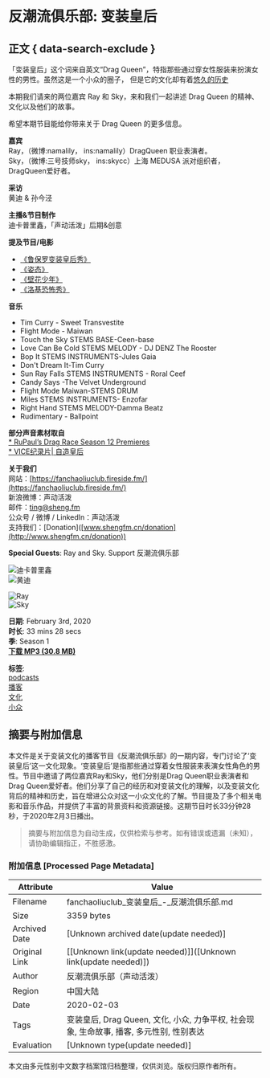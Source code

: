 # 反潮流俱乐部: 变装皇后

## 正文 { data-search-exclude }


「变装皇后」这个词来自英文“Drag Queen”，特指那些通过穿女性服装来扮演女性的男性。虽然这是一个小众的圈子， 但是它的文化却有着[悠久的历史](https://en.wikipedia.org/wiki/Drag_queen#History_of_drag)

本期我们请来的两位嘉宾 Ray 和 Sky，来和我们一起讲述 Drag Queen 的精神、文化以及他们的故事。

希望本期节目能给你带来关于 Drag Queen 的更多信息。

**嘉宾**  
Ray，（微博:namalily， ins:namalily）DragQueen 职业表演者。  
Sky，（微博:三号技师sky， ins:skycc）上海 MEDUSA 派对组织者，DragQueen爱好者。

**采访**  
黄迪 & 孙今泾

**主播&节目制作**  
迪卡普里鑫，「声动活泼」后期&创意

**提及节目/电影**

- [《鲁保罗变装皇后秀》](https://movie.douban.com/subject/30447615/)
- [《姿态》](https://movie.douban.com/subject/26997983/)
- [《壁花少年》](https://movie.douban.com/subject/4847665/)
- [《洛基恐怖秀》](https://movie.douban.com/subject/1292050/)

**音乐**

- Tim Curry - Sweet Transvestite
- Flight Mode - Maiwan
- Touch the Sky STEMS BASE-Ceen-base
- Love Can Be Cold STEMS MELODY - DJ DENZ The Rooster
- Bop It STEMS INSTRUMENTS-Jules Gaia
- Don't Dream It-Tim Curry
- Sun Ray Falls STEMS INSTRUMENTS - Roral Ceef
- Candy Says -The Velvet Underground
- Flight Mode Maiwan-STEMS DRUM
- Miles STEMS INSTRUMENTS- Enzofar
- Right Hand STEMS MELODY-Damma Beatz
- Rudimentary - Ballpoint

**部分声音素材取自**  
[* RuPaul’s Drag Race Season 12 Premieres](https://www.youtube.com/watch?v=XuVJPcw6R1c)  
[* VICE纪录片| 自造皇后](https://www.bilibili.com/bangumi/play/ep234644)

**关于我们**  
网站：[https://fanchaoliuclub.fireside.fm/](https://fanchaoliuclub.fireside.fm/)  
新浪微博：声动活泼  
邮件：[ting@sheng.fm](mailto:ting@sheng.fm)  
公众号 / 微博 / LinkedIn：声动活泼  
支持我们：\[Donation\]([www.shengfm.cn/donation](http://www.shengfm.cn/donation))  

**Special Guests**: Ray and Sky. Support 反潮流俱乐部

![迪卡普里鑫](https://media24.fireside.fm/file/fireside-images-2024/podcasts/images/3/3b8349c0-ce14-4e22-b760-c0d04a7a111a/hosts/5/50268a33-6e3b-4bbb-a3e8-b02f60f3d4dd/avatar_small.jpg?v=0)  
![黄迪](https://media24.fireside.fm/file/fireside-images-2024/podcasts/images/3/3b8349c0-ce14-4e22-b760-c0d04a7a111a/hosts/e/e857dbf5-310a-43e0-b446-7521dcb46319/avatar_small.jpg?v=0)  

![Ray](https://media24.fireside.fm/file/fireside-images-2024/podcasts/images/3/3b8349c0-ce14-4e22-b760-c0d04a7a111a/guests/2/2cf16a36-cca9-4cca-984c-143f480b6841/avatar_small.jpg?v=1)  
![Sky](https://media24.fireside.fm/file/fireside-images-2024/podcasts/images/3/3b8349c0-ce14-4e22-b760-c0d04a7a111a/guests/e/e7061092-ea28-4907-a274-329cafb9e475/avatar_small.jpg?v=0)  

**日期**: February 3rd, 2020  
**时长**: 33 mins 28 secs  
**季**: Season 1  
**[下载 MP3 (30.8 MB)](https://chtbl.com/track/FBG437/aphid.fireside.fm/d/1437767933/3b8349c0-ce14-4e22-b760-c0d04a7a111a/e90b0508-0861-4551-8ea0-5315c0f2a221.mp3)**  

**标签**:  
[podcasts](/tags/podcasts)  
[播客](/tags/%E6%92%AD%E5%AE%A2)  
[文化](/tags/%E6%96%87%E5%8C%96)  
[小众](/tags/%E5%B0%8F%E4%BC%97)  
<!-- tcd_original_link https://fanchaoliuclub.fireside.fm/dragqueen -->


## 摘要与附加信息

<!-- tcd_abstract -->
本文件是关于变装文化的播客节目《反潮流俱乐部》的一期内容，专门讨论了‘变装皇后’这一文化现象。‘变装皇后’是指那些通过穿着女性服装来表演女性角色的男性。节目中邀请了两位嘉宾Ray和Sky，他们分别是Drag Queen职业表演者和Drag Queen爱好者。他们分享了自己的经历和对变装文化的理解，以及变装文化背后的精神和历史，旨在增进公众对这一小众文化的了解。节目提及了多个相关电影和音乐作品，并提供了丰富的背景资料和资源链接。这期节目时长33分钟28秒，于2020年2月3日播出。
<!-- tcd_abstract_end -->

> 摘要与附加信息为自动生成，仅供检索与参考。如有错误或遗漏（未知），请协助编辑指正，不胜感激。

### 附加信息 [Processed Page Metadata]

| Attribute       | Value                                  |
|-----------------|----------------------------------------|
| Filename        | fanchaoliuclub_变装皇后_-_反潮流俱乐部.md                             |
| Size            | 3359 bytes                           |
| Archived Date   | [Unknown archived date(update needed)]                             |
| Original Link   | [[Unknown link(update needed)]]([Unknown link(update needed)])                       |
| Author          | 反潮流俱乐部（声动活泼）                               |
| Region          | 中国大陆                               |
| Date            | 2020-02-03                                 |
| Tags            | 变装皇后, Drag Queen, 文化, 小众, 力争平权, 社会现象, 生命故事, 播客, 多元性别, 性别表达                                 |
| Evaluation            | [Unknown type(update needed)]                                 |
<!-- tcd_table_end -->

本文由多元性别中文数字档案馆归档整理，仅供浏览。版权归原作者所有。
